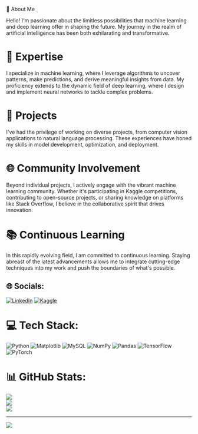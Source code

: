 👋 About Me

Hello! I'm passionate about the limitless possibilities that machine learning and deep learning offer in shaping the future. My journey in the realm of artificial intelligence has been both exhilarating and transformative.

# 🧠 Expertise

I specialize in machine learning, where I leverage algorithms to uncover patterns, make predictions, and derive meaningful insights from data. My proficiency extends to the dynamic field of deep learning, where I design and implement neural networks to tackle complex problems.

# 🚀 Projects

I've had the privilege of working on diverse projects, from computer vision applications to natural language processing. These experiences have honed my skills in model development, optimization, and deployment.

# 🌐 Community Involvement

Beyond individual projects, I actively engage with the vibrant machine learning community. Whether it's participating in Kaggle competitions, contributing to open-source projects, or sharing knowledge on platforms like Stack Overflow, I believe in the collaborative spirit that drives innovation.

# 📚 Continuous Learning

In this rapidly evolving field, I am committed to continuous learning. Staying abreast of the latest advancements allows me to integrate cutting-edge techniques into my work and push the boundaries of what's possible.


## 🌐 Socials:
[![LinkedIn](https://img.shields.io/badge/LinkedIn-%230077B5.svg?logo=linkedin&logoColor=white)](https://www.linkedin.com/in/delikan-sapmaz-5621a6236/) 
[![Kaggle](https://img.shields.io/badge/Kaggle-%2320BEFF.svg?logo=kaggle&logoColor=white)](https://www.kaggle.com/delikansapmaz)

# 💻 Tech Stack:
![Python](https://img.shields.io/badge/python-3670A0?style=for-the-badge&logo=python&logoColor=ffdd54) ![Matplotlib](https://img.shields.io/badge/Matplotlib-%23ffffff.svg?style=for-the-badge&logo=Matplotlib&logoColor=black) ![MySQL](https://img.shields.io/badge/mysql-%2300000f.svg?style=for-the-badge&logo=mysql&logoColor=white)
![NumPy](https://img.shields.io/badge/NumPy-%23013243.svg?style=for-the-badge&logo=numpy&logoColor=white)
![Pandas](https://img.shields.io/badge/Pandas-%23150458.svg?style=for-the-badge&logo=pandas&logoColor=white)
![TensorFlow](https://img.shields.io/badge/TensorFlow-%23FF6F00.svg?style=for-the-badge&logo=tensorflow&logoColor=white)
![PyTorch](https://img.shields.io/badge/PyTorch-%23EE4C2C.svg?style=for-the-badge&logo=pytorch&logoColor=white)

# 📊 GitHub Stats:
![](https://github-readme-stats.vercel.app/api?username=DelikanSapmaz&theme=dark&hide_border=false&include_all_commits=false&count_private=false)<br/>
![](https://github-readme-streak-stats.herokuapp.com/?user=DelikanSapmaz&theme=dark&hide_border=false)<br/>
![](https://github-readme-stats.vercel.app/api/top-langs/?username=DelikanSapmaz&theme=dark&hide_border=false&include_all_commits=false&count_private=false&layout=compact)


---
[![](https://visitcount.itsvg.in/api?id=DelikanSapmaz&icon=0&color=0)](https://visitcount.itsvg.in)

<!-- Proudly created with GPRM ( https://gprm.itsvg.in ) -->
